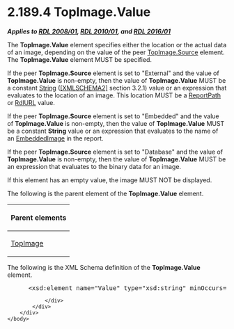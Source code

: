 <html dir="LTR" xmlns:mshelp="http://msdn.microsoft.com/mshelp" xmlns:ddue="http://ddue.schemas.microsoft.com/authoring/2003/5" xmlns:xlink="http://www.w3.org/1999/xlink" xmlns:tool="http://www.microsoft.com/tooltip">
    <head>
        <meta http-equiv="Content-Type" content="text/html; CHARSET=utf-8"></meta>
        <meta name="save" content="history"></meta>
        <title>2.189.4 TopImage.Value</title>
        <xml>
            <mshelp:toctitle title="2.189.4 TopImage.Value"></mshelp:toctitle>
            <mshelp:rltitle title="[MS-RDL]: TopImage.Value"></mshelp:rltitle>
            <mshelp:keyword index="A" term="10b54ae6-2ff0-4bd9-9106-a6f60f6c1df1"></mshelp:keyword>
            <mshelp:attr name="DCSext.ContentType" value="open specification"></mshelp:attr>
            <mshelp:attr name="AssetID" value="10b54ae6-2ff0-4bd9-9106-a6f60f6c1df1"></mshelp:attr>
            <mshelp:attr name="TopicType" value="kbRef"></mshelp:attr>
            <mshelp:attr name="DCSext.Title" value="[MS-RDL]: TopImage.Value" />
        </xml>
    </head>
    <body>
        <div id="header">
            <h1 class="heading">2.189.4 TopImage.Value</h1>
        </div>
        <div id="mainSection">
            <div id="mainBody">
                <div id="allHistory" class="saveHistory"></div>
                <div id="sectionSection0" class="section" name="collapseableSection">
                    

<p><b><i>Applies to </i></b><a href="1e855f94-4617-47e4-b89e-0856c6cb420f.htm"><b><i>RDL 2008/01</i></b></a><b><i>,
</i></b><a href="3428e690-a348-4ec7-8a6a-8efb42d2cdee.htm"><b><i>RDL 2010/01</i></b></a><b><i>,
and </i></b><a href="52ce3983-2bfc-4e72-9359-42aaf5fe4509.htm"><b><i>RDL 2016/01</i></b></a></p>

<p>The <b>TopImage.Value</b> element specifies either the
location or the actual data of an image, depending on the value of the peer <a href="ba35d817-9cf7-4da9-a683-e1a1e36cb8ea.htm">TopImage.Source</a> element.
The <b>TopImage.Value</b> element MUST be specified. </p>

<p>If the peer <b>TopImage.Source</b> element is set to
&quot;External&quot; and the value of <b>TopImage.Value</b> is non-empty, then
the value of <b>TopImage.Value</b> MUST be a constant <a href="1ed81ef3-a683-45e3-aaad-bd2bbe71bc3d.htm">String</a> (<a href="https://go.microsoft.com/fwlink/?LinkId=90610">[XMLSCHEMA2]</a> section
3.2.1) value or an expression that evaluates to the location of an image. This
location MUST be a <a href="0e8ab873-6565-45f0-a61f-2d7da8e1ff74.htm">ReportPath</a>
or <a href="6977536e-dae7-44f3-a737-a249567cf172.htm">RdlURL</a> value. </p>

<p>If the peer <b>TopImage.Source</b> element is set to
&quot;Embedded&quot; and the value of <b>TopImage.Value</b> is non-empty, then
the value of <b>TopImage.Value</b> MUST be a constant <b>String</b> value or an
expression that evaluates to the name of an <a href="6cdb345a-b502-4eee-84fd-de5ccf2a40e7.htm">EmbeddedImage</a> in the
report. </p>

<p>If the peer <b>TopImage.Source</b> element is set to
&quot;Database&quot; and the value of <b>TopImage.Value</b> is non-empty, then
the value of <b>TopImage.Value</b> MUST be an expression that evaluates to the
binary data for an image. </p>

<p>If this element has an empty value, the image MUST NOT be
displayed.</p>

<p>The following is the parent element of the <b>TopImage.Value</b>
element.</p>

<table>
 <thead>
  <tr>
   <th>
   <p>Parent elements</p>
   </th>
  </tr>
 </thead>
 <tr>
  <td>
  <p><a href="d2a28b79-671f-4c62-bbca-fb90939f0846.htm">TopImage</a></p>
  </td>
 </tr>
</table>

<p>The following is the XML Schema definition of the <b>TopImage.Value</b>
element.</p>

<dl>
<dd>
<div><pre> &lt;xsd:element name=&quot;Value&quot; type=&quot;xsd:string&quot; minOccurs=&quot;1&quot;&gt;
</pre></div>
</dd></dl>


                </div>
            </div>
        </div>
    </body>
</html>